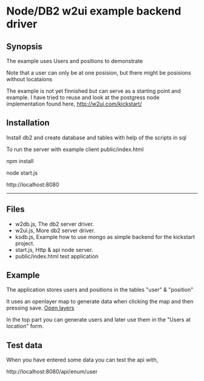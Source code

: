 
# Node/DB2 w2ui example backend driver

## Synopsis

The example uses Users and positions to demonstrate 

Note that a user can only be at one posision, but there might be posisions without locataions

The example is not yet finnished but can serve as a starting point and example.
I have tried to reuse and look at the postgress node implementation found here,
http://w2ui.com/kickstart/

## Installation

Install db2 and create database and tables with help of the scripts in sql

To run the server with example client public/index.html

npm install

node start.js

http://localhost:8080

---------------------------------------------

## Files

* w2db.js,  The db2 server driver. 
* w2ui.js,  More db2 server driver. 
* ksdb.js,  Example how to use mongo as simple backend for the kickstart project.
* start.js, Http & api node server. 
* public/index.html test application

## Example

The application stores users and positions in the tables 
"user" & "position"

It uses an openlayer map to generate data when clicking the map 
and then pressing save. [Open layers](http://openlayers.org/)

In the top part you can generate users and later use them in the
"Users at location" form.


## Test data

When you have entered some data you can test the api with,

http://localhost:8080/api/enum/user

